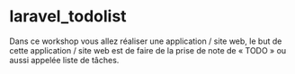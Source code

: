 # laravel_todolist
Dans ce workshop vous allez réaliser une application / site web, le but de cette application / site web est de faire de la prise de note de « TODO » ou aussi appelée liste de tâches.